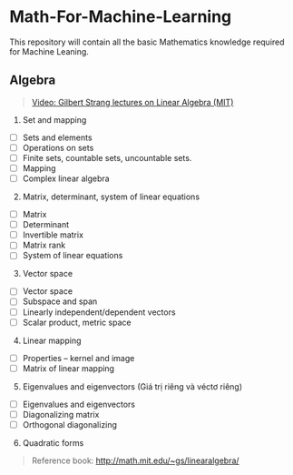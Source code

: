 # Math-For-Machine-Learning
This repository will contain all the basic Mathematics knowledge required for Machine Leaning.

## Algebra 

> [Video: Gilbert Strang lectures on Linear Algebra (MIT)](https://www.youtube.com/watch?v=ZK3O402wf1c&list=PL49CF3715CB9EF31D)

1. Set and mapping 
  - [ ] Sets and elements
  - [ ] Operations on sets
  - [ ] Finite sets, countable sets, uncountable sets.
  - [ ] Mapping
  - [ ] Complex linear algebra
  
2. Matrix, determinant, system of linear equations 
  - [ ] Matrix
  - [ ] Determinant
  - [ ] Invertible matrix
  - [ ] Matrix rank
  - [ ] System of linear equations
   
3. Vector space
  - [ ] Vector space
  - [ ] Subspace and span
  - [ ] Linearly independent/dependent vectors
  - [ ] Scalar product, metric space
  
4. Linear mapping 
  - [ ] Properties – kernel and image
  - [ ] Matrix of linear mapping
  
5. Eigenvalues and eigenvectors (Giá trị riêng và véctơ riêng)
  - [ ] Eigenvalues and eigenvectors
  - [ ] Diagonalizing matrix
  - [ ] Orthogonal diagonalizing
  
6. Quadratic forms 

> Reference book: http://math.mit.edu/~gs/linearalgebra/

